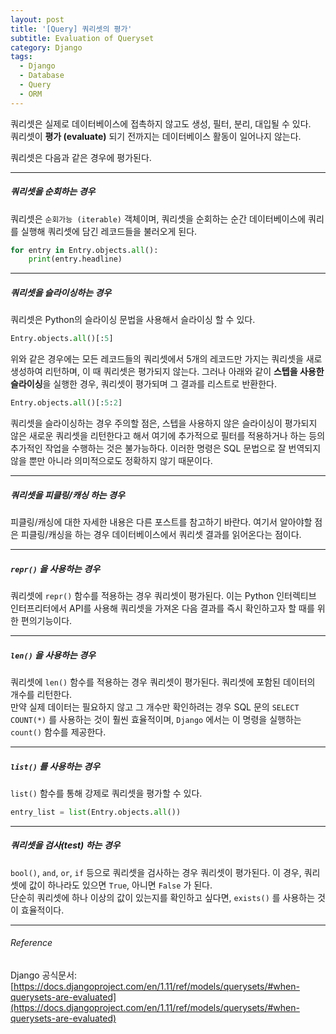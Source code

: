 ```yaml
---
layout: post
title: '[Query] 쿼리셋의 평가'
subtitle: Evaluation of Queryset
category: Django
tags:
  - Django
  - Database
  - Query
  - ORM
---
```


쿼리셋은 실제로 데이터베이스에 접촉하지 않고도 생성, 필터, 분리, 대입될 수 있다.  
쿼리셋이 **평가 (evaluate)** 되기 전까지는 데이터베이스 활동이 일어나지 않는다.  

쿼리셋은 다음과 같은 경우에 평가된다.

- - -

##### 쿼리셋을 순회하는 경우  

쿼리셋은 `순회가능 (iterable)` 객체이며, 쿼리셋을 순회하는 순간 데이터베이스에 쿼리를 실행해 쿼리셋에 담긴 레코드들을 불러오게 된다.
```py
for entry in Entry.objects.all():
    print(entry.headline)
```

- - -

##### 쿼리셋을 슬라이싱하는 경우  

쿼리셋은 Python의 슬라이싱 문법을 사용해서 슬라이싱 할 수 있다. 
```py
Entry.objects.all()[:5]
```
위와 같은 경우에는 모든 레코드들의 쿼리셋에서 5개의 레코드만 가지는 쿼리셋을 새로 생성하여 리턴하며, 이 때 쿼리셋은 평가되지 않는다. 그러나 아래와 같이 **스텝을 사용한 슬라이싱**을 실행한 경우, 쿼리셋이 평가되며 그 결과를 리스트로 반환한다. 
```py
Entry.objects.all()[:5:2]
```
쿼리셋을 슬라이싱하는 경우 주의할 점은, 스텝을 사용하지 않은 슬라이싱이 평가되지 않은 새로운 쿼리셋을 리턴한다고 해서 여기에 추가적으로 필터를 적용하거나 하는 등의 추가적인 작업을 수행하는 것은 불가능하다. 이러한 명령은 SQL 문법으로 잘 번역되지 않을 뿐만 아니라 의미적으로도 정확하지 않기 때문이다.

- - -

##### 쿼리셋을 피클링/캐싱 하는 경우  

피클링/캐싱에 대한 자세한 내용은 다른 포스트를 참고하기 바란다. 여기서 알아야할 점은 피클링/캐싱을 하는 경우 데이터베이스에서 쿼리셋 결과를 읽어온다는 점이다.

- - -

##### `repr()` 을 사용하는 경우  

쿼리셋에 `repr()` 함수를 적용하는 경우 쿼리셋이 평가된다. 이는 Python 인터렉티브 인터프리터에서 API를 사용해 쿼리셋을 가져온 다음 결과를 즉시 확인하고자 할 때를 위한 편의기능이다.

- - -

##### `len()` 을 사용하는 경우  

쿼리셋에 `len()` 함수를 적용하는 경우 쿼리셋이 평가된다. 쿼리셋에 포함된 데이터의 개수를 리턴한다.  
만약 실제 데이터는 필요하지 않고 그 개수만 확인하려는 경우 SQL 문의 `SELECT COUNT(*)` 를 사용하는 것이 훨씬 효율적이며, `Django` 에서는 이 명령을 실행하는 `count()` 함수를 제공한다.

- - -

##### `list()` 를 사용하는 경우

`list()` 함수를 통해 강제로 쿼리셋을 평가할 수 있다.

```py
entry_list = list(Entry.objects.all())
```

- - -

##### 쿼리셋을 검사(test) 하는 경우

`bool()`, `and`, `or`, `if` 등으로 쿼리셋을 검사하는 경우 쿼리셋이 평가된다. 이 경우, 쿼리셋에 값이 하나라도 있으면 `True`, 아니면 `False` 가 된다.  
단순히 쿼리셋에 하나 이상의 값이 있는지를 확인하고 싶다면, `exists()` 를 사용하는 것이 효율적이다.

- - -

###### Reference

Django 공식문서: [https://docs.djangoproject.com/en/1.11/ref/models/querysets/#when-querysets-are-evaluated](https://docs.djangoproject.com/en/1.11/ref/models/querysets/#when-querysets-are-evaluated)